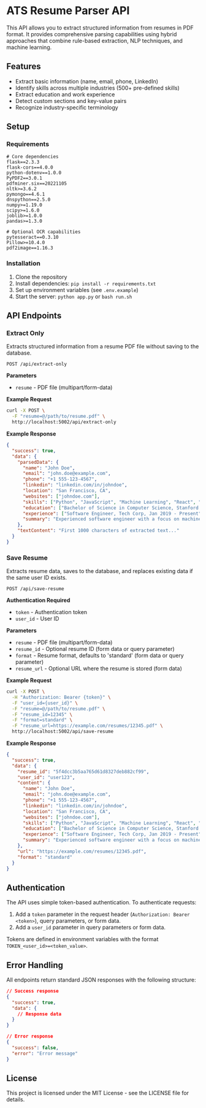 # ATS Resume Parser API

This API allows you to extract structured information from resumes in PDF format. It provides comprehensive parsing capabilities using hybrid approaches that combine rule-based extraction, NLP techniques, and machine learning.

## Features

- Extract basic information (name, email, phone, LinkedIn)
- Identify skills across multiple industries (500+ pre-defined skills)
- Extract education and work experience
- Detect custom sections and key-value pairs
- Recognize industry-specific terminology

## Setup

### Requirements

```
# Core dependencies
flask==2.3.3
flask-cors==4.0.0
python-dotenv==1.0.0
PyPDF2==3.0.1
pdfminer.six==20221105
nltk>=3.6.2
pymongo==4.6.1
dnspython==2.5.0
numpy>=1.19.0
scipy>=1.6.0
joblib>=1.0.0
pandas>=1.3.0

# Optional OCR capabilities
pytesseract==0.3.10
Pillow>=10.4.0
pdf2image==1.16.3
```

### Installation

1. Clone the repository
2. Install dependencies: `pip install -r requirements.txt`
3. Set up environment variables (see `.env.example`)
4. Start the server: `python app.py` or `bash run.sh`

## API Endpoints

### Extract Only

Extracts structured information from a resume PDF file without saving to the database.

```
POST /api/extract-only
```

**Parameters**
- `resume` - PDF file (multipart/form-data)

**Example Request**

```bash
curl -X POST \
  -F "resume=@/path/to/resume.pdf" \
  http://localhost:5002/api/extract-only
```

**Example Response**

```json
{
  "success": true,
  "data": {
    "parsedData": {
      "name": "John Doe",
      "email": "john.doe@example.com",
      "phone": "+1 555-123-4567",
      "linkedin": "linkedin.com/in/johndoe",
      "location": "San Francisco, CA",
      "websites": ["johndoe.com"],
      "skills": ["Python", "JavaScript", "Machine Learning", "React", "Data Analysis"],
      "education": ["Bachelor of Science in Computer Science, Stanford University, 2015-2019"],
      "experience": ["Software Engineer, Tech Corp, Jan 2019 - Present", "Intern, Tech Startup, Summer 2018"],
      "summary": "Experienced software engineer with a focus on machine learning applications."
    },
    "textContent": "First 1000 characters of extracted text..."
  }
}
```

### Save Resume

Extracts resume data, saves to the database, and replaces existing data if the same user ID exists.

```
POST /api/save-resume
```

**Authentication Required**
- `token` - Authentication token
- `user_id` - User ID

**Parameters**
- `resume` - PDF file (multipart/form-data)
- `resume_id` - Optional resume ID (form data or query parameter)
- `format` - Resume format, defaults to 'standard' (form data or query parameter)
- `resume_url` - Optional URL where the resume is stored (form data)

**Example Request**

```bash
curl -X POST \
  -H "Authorization: Bearer {token}" \
  -F "user_id={user_id}" \
  -F "resume=@/path/to/resume.pdf" \
  -F "resume_id=12345" \
  -F "format=standard" \
  -F "resume_url=https://example.com/resumes/12345.pdf" \
  http://localhost:5002/api/save-resume
```

**Example Response**

```json
{
  "success": true,
  "data": {
    "resume_id": "5f4dcc3b5aa765d61d8327deb882cf99",
    "user_id": "user123",
    "content": {
      "name": "John Doe",
      "email": "john.doe@example.com",
      "phone": "+1 555-123-4567",
      "linkedin": "linkedin.com/in/johndoe",
      "location": "San Francisco, CA",
      "websites": ["johndoe.com"],
      "skills": ["Python", "JavaScript", "Machine Learning", "React", "Data Analysis"],
      "education": ["Bachelor of Science in Computer Science, Stanford University, 2015-2019"],
      "experience": ["Software Engineer, Tech Corp, Jan 2019 - Present", "Intern, Tech Startup, Summer 2018"],
      "summary": "Experienced software engineer with a focus on machine learning applications."
    },
    "url": "https://example.com/resumes/12345.pdf",
    "format": "standard"
  }
}
```

## Authentication

The API uses simple token-based authentication. To authenticate requests:

1. Add a `token` parameter in the request header (`Authorization: Bearer <token>`), query parameters, or form data.
2. Add a `user_id` parameter in query parameters or form data.

Tokens are defined in environment variables with the format `TOKEN_<user_id>=<token_value>`.

## Error Handling

All endpoints return standard JSON responses with the following structure:

```json
// Success response
{
  "success": true,
  "data": {
    // Response data
  }
}

// Error response
{
  "success": false,
  "error": "Error message"
}
```

## License

This project is licensed under the MIT License - see the LICENSE file for details.
